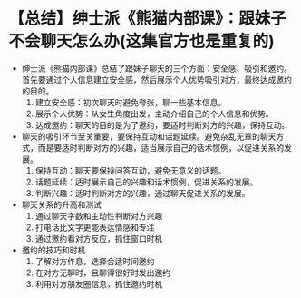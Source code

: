 # 【总结】绅士派《熊猫内部课》：跟妹子不会聊天怎么办(这集官方也是重复的)

-   绅士派《熊猫内部课》总结了跟妹子聊天的三个方面：安全感、吸引和邀约。首先要通过个人信息建立安全感，然后展示个人优势吸引对方，最终达成邀约的目的。
    1.  建立安全感：初次聊天时避免夸张，聊一些基本信息。
    2.  展示个人优势：从女生角度出发，主动介绍自己的个人信息和优势。
    3.  达成邀约：聊天的目的是为了邀约，要适时判断对方的兴趣，保持互动。
-   聊天的吸引环节至关重要，要保持互动和话题延续。避免杂乱无章的聊天方式，而是要适时判断对方的兴趣，适当展示自己的话术惯例，以促进关系的发展。
    1.  保持互动：聊天要保持问答互动，避免无意义的话题。
    2.  话题延续：适时展示自己的兴趣和话术惯例，促进关系的发展。
    3.  判断兴趣：适时判断对方的兴趣，通过聊天促进关系的发展。
-   聊天关系的升高和测试
    1.  通过聊天字数和主动性判断对方兴趣
    2.  打电话比文字更能表达情感和专注
    3.  通过邀约看对方反应，抓住窗口时机
-   邀约的技巧和时机
    1.  了解对方作息，选择合适时间邀约
    2.  在对方无聊时，且聊得很好时发出邀约
    3.  利用对方朋友圈信息，抓住邀约时机